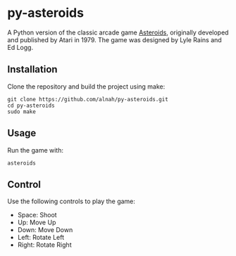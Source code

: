 # py-asteroids

A Python version of the classic arcade game [Asteroids](https://www.youtube.com/watch?v=cZfsnA7dAHI), originally developed and published by Atari in 1979. The game was designed by Lyle Rains and Ed Logg.

## Installation

Clone the repository and build the project using make:

```
git clone https://github.com/alnah/py-asteroids.git
cd py-asteroids
sudo make
```

## Usage

Run the game with:

```
asteroids
```

## Control

Use the following controls to play the game:

- Space: Shoot
- Up: Move Up
- Down: Move Down
- Left: Rotate Left
- Right: Rotate Right
